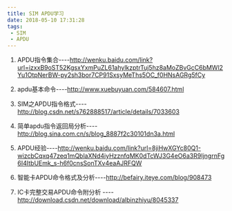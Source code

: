 ```yaml
---
title: SIM APDU学习
date: 2018-05-10 17:31:28
tags:
 - SIM
 - APDU
---
```


1. APDU指令集合----http://wenku.baidu.com/link?url=izxxB9oST52KgsxYxmPuZL61ahylkzptrTuj5hz8aMoZBvGcC6bMWl2Yu1OtpNerBW-py2sh3bor7CP91SxsyMeThs5OC_f0HNsAGRg5fCy


2. apdu基本命令----http://www.xuebuyuan.com/584607.html

3. SIM之APDU指令格式----http://blog.csdn.net/s762888517/article/details/7033603

4. 简单apdu指令返回局分析----http://blog.sina.com.cn/s/blog_8887f2c30101dn3a.html

5. APDU经验----http://wenku.baidu.com/link?url=8jiHwXGYc80Q1-wizcbCqxq47zeq1mQblaXNd4iyHzznfqMK0dTcWJ3G4eO6a3R9IjngrnFg6I4ItbUEmk_s-h6f0cnsSonTXv4eaAJRFQW

6. 智能卡APDU命令格式及分析----http://befairy.iteye.com/blog/908473

7. IC卡完整交易APDU命令附分析 ----http://download.csdn.net/download/albinzhiyu/8045337
